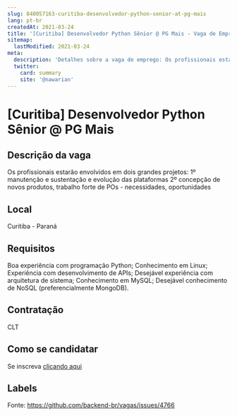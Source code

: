 ```yaml
---
slug: 840057163-curitiba-desenvolvedor-python-senior-at-pg-mais
lang: pt-br
createdAt: 2021-03-24
title: '[Curitiba] Desenvolvedor Python Sênior @ PG Mais - Vaga de Emprego'
sitemap:
  lastModified: 2021-03-24
meta:
  description: 'Detalhes sobre a vaga de emprego: Os profissionais estarão envolvidos em dois grandes projetos: 1º manutenção e sustentação e evolução das plataformas 2º concepção de novos produtos, trabalho forte de POs - necessidades, oportunidades'
  twitter:
    card: summary
    site: '@nawarian'
---
```


# [Curitiba] Desenvolvedor Python Sênior @ PG Mais

## Descrição da vaga

Os profissionais estarão envolvidos em dois grandes projetos:
1º manutenção e sustentação e evolução das plataformas
2º concepção de novos produtos, trabalho forte de POs - necessidades, oportunidades

## Local

Curitiba - Paraná

## Requisitos

Boa experiência com programação Python; Conhecimento em Linux; Experiência com desenvolvimento de APIs; Desejável experiência com arquitetura de sistema; Conhecimento em MySQL; Desejável conhecimento de NoSQL (preferencialmente MongoDB).

## Contratação

CLT

## Como se candidatar

Se inscreva [clicando aqui](https://www.pyjobs.com.br/job/2339)

## Labels



Fonte: https://github.com/backend-br/vagas/issues/4766